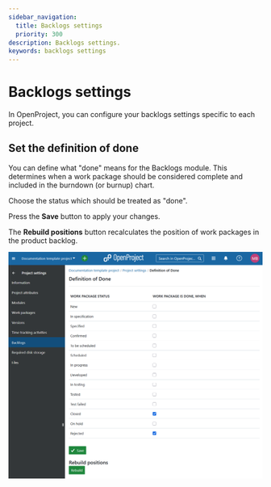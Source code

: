 ```yaml
---
sidebar_navigation:
  title: Backlogs settings
  priority: 300
description: Backlogs settings.
keywords: backlogs settings
---
```

# Backlogs settings

In OpenProject, you can configure your backlogs settings specific to each project.

## Set the definition of done

You can define what "done" means for the Backlogs module. This determines when a work package should be considered complete and included in the burndown (or burnup) chart.

Choose the status which should be treated as "done".

Press the **Save** button to apply your changes.

The **Rebuild positions** button recalculates the position of work packages in the product backlog.

![Manage backlogs settings under project settings in OpenProject](openproject_user_guide_project_settings_backlogs.png)

